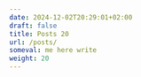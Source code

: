 ```yaml
---
date: 2024-12-02T20:29:01+02:00
draft: false
title: Posts 20
url: /posts/
someval: me here write
weight: 20
---
```

